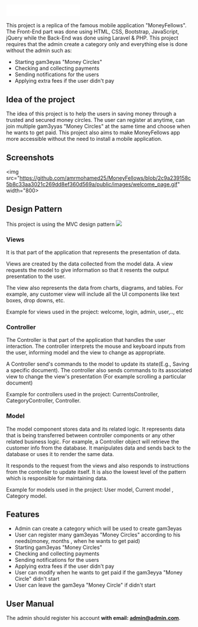 <a href="https://moneyfellows.com/"><img src="https://github.com/amrmohamed25/MoneyFellows/blob/36fd13765a2c057204f1199409b57c2f85a0e24f/public/images/web_logo_white.png" width="200"></a>

This project is a replica of the famous mobile application "MoneyFellows". The Front-End part was done using HTML, CSS, Bootstrap, JavaScript, jQuery while the Back-End was done using Laravel & PHP. This project requires that the admin create a category only and everything else is done without the admin such as:
<ul> 
    <li>Starting gam3eyas "Money Circles"</li>
    <li>Checking and collecting payments</li>
    <li>Sending notifications for the users</li>
    <li>Applying extra fees if the user didn't pay</li>
</ul>

<h2>Idea of the project</h2>

The idea of this project is to help the users in saving money through a trusted and secured money circles. The user can register at anytime, can join multiple gam3yyas "Money Circles" at the same time and choose when he wants to get paid. This project also aims to make MoneyFellows app more accessible without the need to install a mobile application.

<h2>Screenshots</h2>

<img src="https://github.com/amrmohamed25/MoneyFellows/blob/2c9a239158c5b8c33aa3021c269dd8ef360d569a/public/images/welcome_page.gif" width="800>

<h2>Design Pattern</h2>

This project is using the MVC design pattern 
<img src="https://upload.wikimedia.org/wikipedia/commons/thumb/a/a0/MVC-Process.svg/1200px-MVC-Process.svg.png" width="400">
<h3>Views</h3>

It is that part of the application that represents the presentation of data.

Views are created by the data collected from the model data. A view requests the model to give information so that it resents the output presentation to the user.

The view also represents the data from charts, diagrams, and tables. For example, any customer view will include all the UI components like text boxes, drop downs, etc.

Example for views used in the project: welcome, login, admin, user,.., etc

<h3>Controller</h3>

The Controller is that part of the application that handles the user interaction. The controller interprets the mouse and keyboard inputs from the user, informing model and the view to change as appropriate.

A Controller send's commands to the model to update its state(E.g., Saving a specific document). The controller also sends commands to its associated view to change the view's presentation (For example scrolling a particular document)

Example for controllers used in the project: CurrentsController, CategoryController, Controller.

<h3>Model</h3>

The model component stores data and its related logic. It represents data that is being transferred between controller components or any other related business logic. For example, a Controller object will retrieve the customer info from the database. It manipulates data and sends back to the database or uses it to render the same data.

It responds to the request from the views and also responds to instructions from the controller to update itself. It is also the lowest level of the pattern which is responsible for maintaining data.

Example for models used in the project: User model, Current model , Category model.

<h2>Features</h2>

<ul>
    <li>Admin can create a category which will be used to create gam3eyas</li>
    <li>User can register many gam3eyas "Money Circles" according to his needs(money, months , when he wants to get paid)</li>
    <li>Starting gam3eyas "Money Circles"</li>
    <li>Checking and collecting payments</li>
    <li>Sending notifications for the users</li>
    <li>Applying extra fees if the user didn't pay</li>
    <li>User can modify when he wants to get paid if the gam3eyya "Money Circle" didn't start </li>
    <li>User can leave the gam3eya "Money Circle" if didn't start</li>
</ul>

<h2>User Manual</h2>

The admin should register his account <strong> with email: admin@admin.com</strong>.
